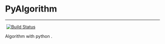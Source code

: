 # PyAlgorithm
---
![]()
<a href="https://travis-ci.org/joway/PyAlgorithm"><img src="https://travis-ci.org/joway/PyAlgorithm.svg?branch=master" alt="Build Status"></a>


Algorithm with python . 
